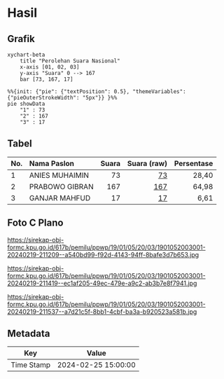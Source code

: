 # Hasil

## Grafik

```mermaid
xychart-beta
    title "Perolehan Suara Nasional"
    x-axis [01, 02, 03]
    y-axis "Suara" 0 --> 167
    bar [73, 167, 17]
```

```mermaid
%%{init: {"pie": {"textPosition": 0.5}, "themeVariables": {"pieOuterStrokeWidth": "5px"}} }%%
pie showData
    "1" : 73
    "2" : 167
    "3" : 17
```

## Tabel

| No. | Nama Paslon    | Suara | Suara (raw) | Persentase |
|:--- |:-------------- | -----:| -----------:| ----------:|
| 1   | ANIES MUHAIMIN | 73    | [73][p-1]   | 28,40      |
| 2   | PRABOWO GIBRAN | 167   | [167][p-2]  | 64,98      |
| 3   | GANJAR MAHFUD  | 17    | [17][p-3]   | 6,61       |


[p-1]: https://github.com/gigit-pemilu/pemilu-2024/blob/main/pilpres/hitung-suara/sub/19-kepulauan-bangka-belitung/sub/01-bangka/sub/05-pemali/sub/2003-penyamun/sub/001-tps/sub/paslon-1.txt
[p-2]: https://github.com/gigit-pemilu/pemilu-2024/blob/main/pilpres/hitung-suara/sub/19-kepulauan-bangka-belitung/sub/01-bangka/sub/05-pemali/sub/2003-penyamun/sub/001-tps/sub/paslon-2.txt
[p-3]: https://github.com/gigit-pemilu/pemilu-2024/blob/main/pilpres/hitung-suara/sub/19-kepulauan-bangka-belitung/sub/01-bangka/sub/05-pemali/sub/2003-penyamun/sub/001-tps/sub/paslon-3.txt

## Foto C Plano

https://sirekap-obj-formc.kpu.go.id/617b/pemilu/ppwp/19/01/05/20/03/1901052003001-20240219-211209--a540bd99-f92d-4143-94ff-8bafe3d7b653.jpg

https://sirekap-obj-formc.kpu.go.id/617b/pemilu/ppwp/19/01/05/20/03/1901052003001-20240219-211419--ec1af205-49ec-479e-a9c2-ab3b7e8f7941.jpg

https://sirekap-obj-formc.kpu.go.id/617b/pemilu/ppwp/19/01/05/20/03/1901052003001-20240219-211537--a7d21c5f-8bb1-4cbf-ba3a-b920523a581b.jpg


## Metadata

| Key        | Value               |
| ---------- | ------------------- |
| Time Stamp | 2024-02-25 15:00:00 |



